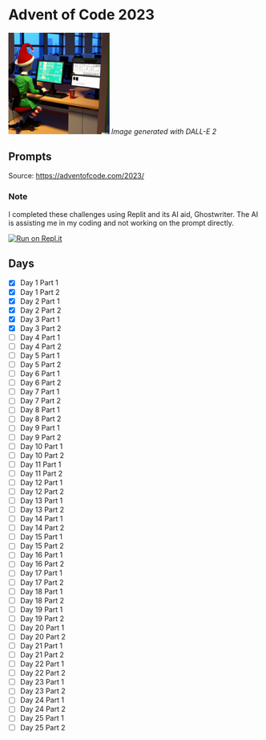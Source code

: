 # Advent of Code 2023

<img src="images/adventofcodeimage_dalle.png" alt="image generated with Dall-E 2" width="40%"/>
<em>Image generated with DALL-E 2</em>

## Prompts
Source: https://adventofcode.com/2023/

### Note
I completed these challenges using Replit and its AI aid, Ghostwriter. The AI is assisting me in my coding and not working on the prompt directly.

[<img src="https://replit.com/badge/github/Gauging9004/2023-AdventofCode" alt="Run on Repl.it" style="height:50px;"/>](https://replit.com/@Gauging9004/2023-AdventofCode?v=1)

## Days
- [X] Day 1 Part 1
- [X] Day 1 Part 2
- [X] Day 2 Part 1
- [X] Day 2 Part 2
- [X] Day 3 Part 1
- [X] Day 3 Part 2
- [ ] Day 4 Part 1
- [ ] Day 4 Part 2
- [ ] Day 5 Part 1
- [ ] Day 5 Part 2
- [ ] Day 6 Part 1
- [ ] Day 6 Part 2
- [ ] Day 7 Part 1
- [ ] Day 7 Part 2
- [ ] Day 8 Part 1
- [ ] Day 8 Part 2
- [ ] Day 9 Part 1
- [ ] Day 9 Part 2
- [ ] Day 10 Part 1
- [ ] Day 10 Part 2
- [ ] Day 11 Part 1
- [ ] Day 11 Part 2
- [ ] Day 12 Part 1
- [ ] Day 12 Part 2
- [ ] Day 13 Part 1
- [ ] Day 13 Part 2
- [ ] Day 14 Part 1
- [ ] Day 14 Part 2
- [ ] Day 15 Part 1
- [ ] Day 15 Part 2
- [ ] Day 16 Part 1
- [ ] Day 16 Part 2
- [ ] Day 17 Part 1
- [ ] Day 17 Part 2
- [ ] Day 18 Part 1
- [ ] Day 18 Part 2
- [ ] Day 19 Part 1
- [ ] Day 19 Part 2
- [ ] Day 20 Part 1
- [ ] Day 20 Part 2
- [ ] Day 21 Part 1
- [ ] Day 21 Part 2
- [ ] Day 22 Part 1
- [ ] Day 22 Part 2
- [ ] Day 23 Part 1
- [ ] Day 23 Part 2
- [ ] Day 24 Part 1
- [ ] Day 24 Part 2
- [ ] Day 25 Part 1
- [ ] Day 25 Part 2
